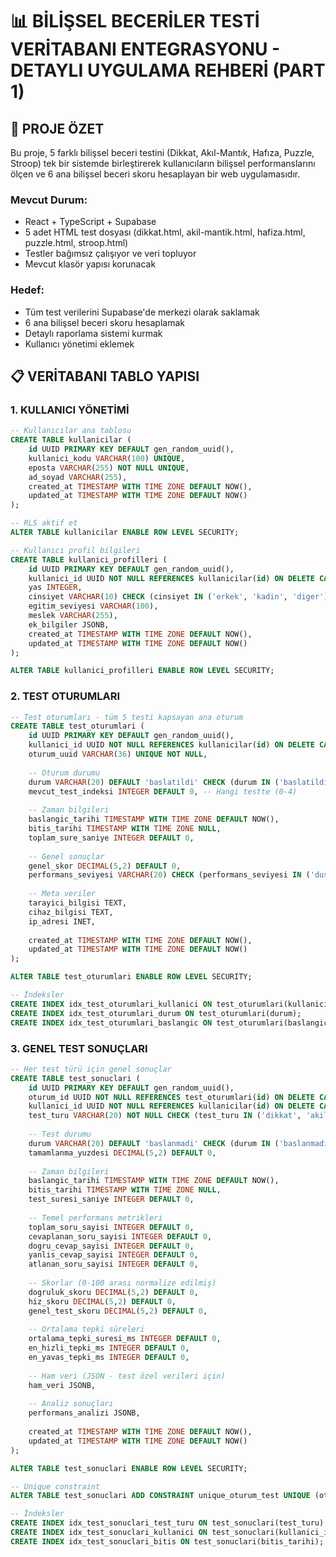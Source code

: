 # 📊 BİLİŞSEL BECERİLER TESTİ VERİTABANI ENTEGRASYONU - DETAYLI UYGULAMA REHBERİ (PART 1)

## 🎯 PROJE ÖZET

Bu proje, 5 farklı bilişsel beceri testini (Dikkat, Akıl-Mantık, Hafıza, Puzzle, Stroop) tek bir sistemde birleştirerek kullanıcıların bilişsel performanslarını ölçen ve 6 ana bilişsel beceri skoru hesaplayan bir web uygulamasıdır.

### Mevcut Durum:
- React + TypeScript + Supabase
- 5 adet HTML test dosyası (dikkat.html, akil-mantik.html, hafiza.html, puzzle.html, stroop.html)
- Testler bağımsız çalışıyor ve veri topluyor
- Mevcut klasör yapısı korunacak

### Hedef:
- Tüm test verilerini Supabase'de merkezi olarak saklamak
- 6 ana bilişsel beceri skoru hesaplamak
- Detaylı raporlama sistemi kurmak
- Kullanıcı yönetimi eklemek

## 📋 VERİTABANI TABLO YAPISI

### 1. KULLANICI YÖNETİMİ

```sql
-- Kullanıcılar ana tablosu
CREATE TABLE kullanicilar (
    id UUID PRIMARY KEY DEFAULT gen_random_uuid(),
    kullanici_kodu VARCHAR(100) UNIQUE,
    eposta VARCHAR(255) NOT NULL UNIQUE,
    ad_soyad VARCHAR(255),
    created_at TIMESTAMP WITH TIME ZONE DEFAULT NOW(),
    updated_at TIMESTAMP WITH TIME ZONE DEFAULT NOW()
);

-- RLS aktif et
ALTER TABLE kullanicilar ENABLE ROW LEVEL SECURITY;

-- Kullanıcı profil bilgileri
CREATE TABLE kullanici_profilleri (
    id UUID PRIMARY KEY DEFAULT gen_random_uuid(),
    kullanici_id UUID NOT NULL REFERENCES kullanicilar(id) ON DELETE CASCADE,
    yas INTEGER,
    cinsiyet VARCHAR(10) CHECK (cinsiyet IN ('erkek', 'kadin', 'diger')),
    egitim_seviyesi VARCHAR(100),
    meslek VARCHAR(255),
    ek_bilgiler JSONB,
    created_at TIMESTAMP WITH TIME ZONE DEFAULT NOW(),
    updated_at TIMESTAMP WITH TIME ZONE DEFAULT NOW()
);

ALTER TABLE kullanici_profilleri ENABLE ROW LEVEL SECURITY;
```

### 2. TEST OTURUMLARI

```sql
-- Test oturumları - tüm 5 testi kapsayan ana oturum
CREATE TABLE test_oturumlari (
    id UUID PRIMARY KEY DEFAULT gen_random_uuid(),
    kullanici_id UUID NOT NULL REFERENCES kullanicilar(id) ON DELETE CASCADE,
    oturum_uuid VARCHAR(36) UNIQUE NOT NULL,
    
    -- Oturum durumu
    durum VARCHAR(20) DEFAULT 'baslatildi' CHECK (durum IN ('baslatildi', 'devam_ediyor', 'tamamlandi', 'terk_edildi')),
    mevcut_test_indeksi INTEGER DEFAULT 0, -- Hangi testte (0-4)
    
    -- Zaman bilgileri
    baslangic_tarihi TIMESTAMP WITH TIME ZONE DEFAULT NOW(),
    bitis_tarihi TIMESTAMP WITH TIME ZONE NULL,
    toplam_sure_saniye INTEGER DEFAULT 0,
    
    -- Genel sonuçlar
    genel_skor DECIMAL(5,2) DEFAULT 0,
    performans_seviyesi VARCHAR(20) CHECK (performans_seviyesi IN ('dusuk', 'orta', 'yuksek')),
    
    -- Meta veriler
    tarayici_bilgisi TEXT,
    cihaz_bilgisi TEXT,
    ip_adresi INET,
    
    created_at TIMESTAMP WITH TIME ZONE DEFAULT NOW(),
    updated_at TIMESTAMP WITH TIME ZONE DEFAULT NOW()
);

ALTER TABLE test_oturumlari ENABLE ROW LEVEL SECURITY;

-- İndeksler
CREATE INDEX idx_test_oturumlari_kullanici ON test_oturumlari(kullanici_id);
CREATE INDEX idx_test_oturumlari_durum ON test_oturumlari(durum);
CREATE INDEX idx_test_oturumlari_baslangic ON test_oturumlari(baslangic_tarihi);
```

### 3. GENEL TEST SONUÇLARI

```sql
-- Her test türü için genel sonuçlar
CREATE TABLE test_sonuclari (
    id UUID PRIMARY KEY DEFAULT gen_random_uuid(),
    oturum_id UUID NOT NULL REFERENCES test_oturumlari(id) ON DELETE CASCADE,
    kullanici_id UUID NOT NULL REFERENCES kullanicilar(id) ON DELETE CASCADE,
    test_turu VARCHAR(20) NOT NULL CHECK (test_turu IN ('dikkat', 'akil_mantik', 'hafiza', 'puzzle', 'stroop')),
    
    -- Test durumu
    durum VARCHAR(20) DEFAULT 'baslanmadi' CHECK (durum IN ('baslanmadi', 'devam_ediyor', 'tamamlandi', 'basarisiz', 'zaman_asimi')),
    tamamlanma_yuzdesi DECIMAL(5,2) DEFAULT 0,
    
    -- Zaman bilgileri
    baslangic_tarihi TIMESTAMP WITH TIME ZONE DEFAULT NOW(),
    bitis_tarihi TIMESTAMP WITH TIME ZONE NULL,
    test_suresi_saniye INTEGER DEFAULT 0,
    
    -- Temel performans metrikleri
    toplam_soru_sayisi INTEGER DEFAULT 0,
    cevaplanan_soru_sayisi INTEGER DEFAULT 0,
    dogru_cevap_sayisi INTEGER DEFAULT 0,
    yanlis_cevap_sayisi INTEGER DEFAULT 0,
    atlanan_soru_sayisi INTEGER DEFAULT 0,
    
    -- Skorlar (0-100 arası normalize edilmiş)
    dogruluk_skoru DECIMAL(5,2) DEFAULT 0,
    hiz_skoru DECIMAL(5,2) DEFAULT 0,
    genel_test_skoru DECIMAL(5,2) DEFAULT 0,
    
    -- Ortalama tepki süreleri
    ortalama_tepki_suresi_ms INTEGER DEFAULT 0,
    en_hizli_tepki_ms INTEGER DEFAULT 0,
    en_yavas_tepki_ms INTEGER DEFAULT 0,
    
    -- Ham veri (JSON - test özel verileri için)
    ham_veri JSONB,
    
    -- Analiz sonuçları
    performans_analizi JSONB,
    
    created_at TIMESTAMP WITH TIME ZONE DEFAULT NOW(),
    updated_at TIMESTAMP WITH TIME ZONE DEFAULT NOW()
);

ALTER TABLE test_sonuclari ENABLE ROW LEVEL SECURITY;

-- Unique constraint
ALTER TABLE test_sonuclari ADD CONSTRAINT unique_oturum_test UNIQUE (oturum_id, test_turu);

-- İndeksler
CREATE INDEX idx_test_sonuclari_test_turu ON test_sonuclari(test_turu);
CREATE INDEX idx_test_sonuclari_kullanici ON test_sonuclari(kullanici_id, test_turu);
CREATE INDEX idx_test_sonuclari_bitis ON test_sonuclari(bitis_tarihi);
``` 